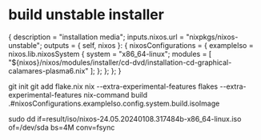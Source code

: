 # build unstable installer

{
  description = "installation media";
  inputs.nixos.url = "nixpkgs/nixos-unstable";
  outputs = { self, nixos }: {
    nixosConfigurations = {
      exampleIso = nixos.lib.nixosSystem {
        system = "x86_64-linux";
        modules = [
          "${nixos}/nixos/modules/installer/cd-dvd/installation-cd-graphical-calamares-plasma6.nix"
        ];
      };
    };
  };
}

git init
git add flake.nix
nix --extra-experimental-features flakes --extra-experimental-features nix-command build .#nixosConfigurations.exampleIso.config.system.build.isoImage

sudo dd if=result/iso/nixos-24.05.20240108.317484b-x86_64-linux.iso of=/dev/sda bs=4M conv=fsync
